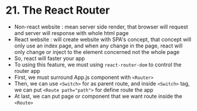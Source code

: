 # 21. The React Router
- Non-react website : mean server side render, that browser will request and server will response with whole html page
- React website : will create website with SPA's concept, that concept will only use an index page, and when any change in the page, react will only change or inject to the element concerned not the whole page
- So, react will faster your app
- To using this feature, we must using `react-router-dom` to control the router app
- First, we must surround App.js component with `<Router>`
- Then, we can use `<Switch>` for as parent route, and inside `<Switch>` tag, we can put `<Route path="path">` for define route the app
- At last, we can put page or component that we want route inside the `<Route>`